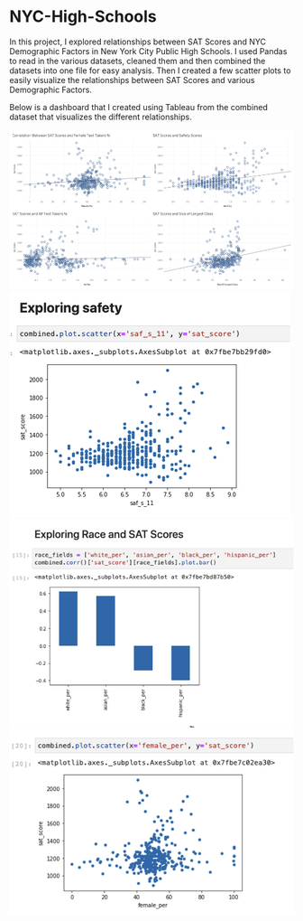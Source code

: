 # NYC-High-Schools

In this project, I explored relationships between SAT Scores and NYC Demographic Factors in New York City Public High Schools. I used Pandas to read in the various datasets, cleaned them and then combined the datasets into one file for easy analysis. Then I created a few scatter plots to easily visualize the relationships between SAT Scores and various Demographic Factors.

Below is a dashboard that I created using Tableau from the combined dataset that visualizes the different relationships.

<img src="https://raw.githubusercontent.com/sunnyyan97/sunnyyan97.github.io/main/nychighschool.001.jpeg">
<img src="https://raw.githubusercontent.com/sunnyyan97/NYC-High-Schools/main/Screen%20Shot%202021-02-19%20at%203.23.36%20AM.png">
<img src="https://raw.githubusercontent.com/sunnyyan97/NYC-High-Schools/main/Screen%20Shot%202021-02-19%20at%203.23.45%20AM.png">
<img src="https://raw.githubusercontent.com/sunnyyan97/NYC-High-Schools/main/Screen%20Shot%202021-02-19%20at%203.24.06%20AM.png">
